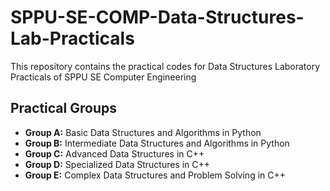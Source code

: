 # SPPU-SE-COMP-Data-Structures-Lab-Practicals

This repository contains the practical codes for Data Structures Laboratory Practicals of SPPU SE Computer Engineering

## Practical Groups

- **Group A:** Basic Data Structures and Algorithms in Python
- **Group B:** Intermediate Data Structures and Algorithms in Python
- **Group C:** Advanced Data Structures in C++
- **Group D:** Specialized Data Structures in C++
- **Group E:** Complex Data Structures and Problem Solving in C++
